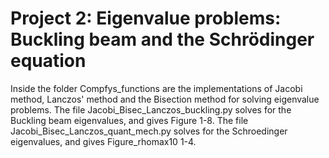 
# Project 2: Eigenvalue problems: Buckling beam and the Schrödinger equation

Inside the folder Compfys_functions are the implementations of Jacobi method, Lanczos' method and the Bisection method for solving eigenvalue problems. 
The file Jacobi_Bisec_Lanczos_buckling.py solves for the Buckling beam eigenvalues, and gives Figure 1-8.
The file Jacobi_Bisec_Lanczos_quant_mech.py solves for the Schroedinger eigenvalues, and gives Figure_rhomax10 1-4.

